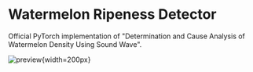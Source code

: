 # Watermelon Ripeness Detector

Official PyTorch implementation of "Determination and Cause Analysis of Watermelon Density Using Sound Wave".

![preview](https://user-images.githubusercontent.com/55829146/227952973-5e6378e9-e028-4c22-abd2-b214cc48614f.jpeg){width=200px}
